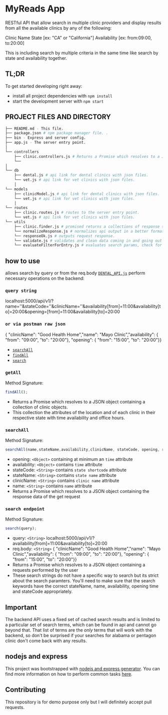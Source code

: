 # MyReads App

RESTful API that allow search in multiple clinic providers and display results from all the available clinics by any of the following:

Clinic Name
State [ex: "CA" or "California"]
Availability [ex: from:09:00, to:20:00]

This is including search by multiple criteria in the same time like search by state and availability together.

## TL;DR

To get started developing right away:

- install all project dependencies with `npm install`
- start the development server with `npm start`

## PROJECT FILES AND DIRECTORY

```bash
├── README.md - This file.
├── package.json # npm package manager file. .
├── bin - Express and server config.
├── app.js - The server entry point.
│  
└── controllers
    ├── clinic.controllers.js # Returns a Promise which resolves to a JSON object containing a collection to the screen/console.
    └──
│  
└── db
    ├── dental.js # api link for dental clinics with json files.
    └── vet.js # api link for vet clinics with json files.
    │  
└── models
    ├── clinicModel.js # api link for dental clinics with json files.
    └── vet.js # api link for vet clinics with json files.
    │  
└── routes
    ├── clinic.routes.js # routes to the server entry point.
    └── vet.js # api link for vet clinics with json files.
└── utils
    ├── clinic.finder.js # promised returns a collections of response sends to the controllers request body returns correct answer/response.
    └── normalizeResponse.js # normalizes api output in a better format.
    └── responseOk.js # outputs request response.
    └── validate.js # validates and clean data coming in and going out of the db/json.
    └── evaluateFilterForEntry.js # evaluates search params, check for types and returns the searched fields as requested.
```

## how to use 

allows search by query or from the req.body [`DENTAL_API.js`](src/API.js) perform necessary operations on the backend:

### `query string` 

 localhost:5000/api/v1/?name=''&stateCode=''&clinicName=''&availability[from]=11:00&availability[to]=20:00&opening=[from]=11:00&availability[to]=20:00

### `or via postman raw json`

{ "clinicName": "Good Health Home","name": "Mayo Clinic","availability": {
    "from": "09:00",  "to": "20:00"}, "opening": {   "from": "15:00", "to": "20:00"}}

- [`searchAll`](#searchAll)
- [`findAll`](#findAll)
- [`search`](#search)

### `getAll`

Method Signature:

```js
findAll();
```

- Returns a Promise which resolves to a JSON object containing a collection of clinic objects.
- This collection the attributes of the location and of each clinic in their respective state with time availability and office hours.

### `searchAll`

Method Signature:

```js
searchAll(name,stateName,availability,clinicName, stateCode, opening, resolve, reject);

```

- opening: `<Object>` containing at minimum an `time` attribute
- availability: `<Object>` contains  `time` attribute
- stateCode: `<String>` contains  `state shortcode` attribute
- stateName: `<String>` contains  `state name` attribute
- clinicName: `<String>` contains  `clinic name` attribute
- name: `<String>` contains  `name` attribute
- Returns a Promise which resolves to a JSON object containing the response data of the get request

### `search endpoint`

Method Signature:

```js
search(query);
```

- query: `<String>` localhost:5000/api/v1/?availability[from]=11:00&availability[to]=20:00
- req.body: `<String>` { "clinicName": "Good Health Home","name": "Mayo Clinic","availability": {
    "from": "09:00",  "to": "20:00"}, "opening": {   "from": "15:00", "to": "20:00"}}
- Returns a Promise which resolves to a JSON object containing a requests performed by the user
- These search strings do not have a specific way to search but its strict about the search paramters. You'll need to make sure that the search keywords have the correct stateName, name, availability, opening time and stateCode appropriately.

## Important

The backend API uses a fixed set of cached search results and is limited to a particular set of search terms, which can be found in api and cannot go beyond that. That list of terms are the _only_ terms that will work with the backend, so don't be surprised if your searches for alabama or pentagon clinic don't come back with any results.

## nodejs and express

This project was bootstrapped with [nodejs and express generator](https://expressjs.com/en/starter/generator.html). You can find more information on how to perform common tasks [here](https://expressjs.com/en/guide/routing.html).

## Contributing

This repository is for demo purpose only but I will definitely accept pull requests.
